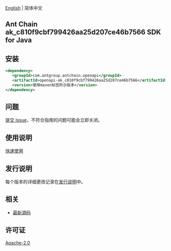[English](README.md) | 简体中文

## Ant Chain ak_c810f9cbf799426aa25d207ce46b7566 SDK for Java

## 安装

```xml
<dependency>
   <groupId>com.antgroup.antchain.openapi</groupId>
   <artifactId>openapi-ak_c810f9cbf799426aa25d207ce46b7566</artifactId>
   <version>使用maven标签所示版本</version>
</dependency>
```

## 问题

[提交 Issue](https://github.com/alipay/antchain-openapi-prod-sdk/issues/new)，不符合指南的问题可能会立即关闭。

## 使用说明

[快速使用](https://github.com/alipay/antchain-openapi-prod-sdk)

## 发行说明

每个版本的详细更改记录在[发行说明](./ChangeLog.txt)中。

## 相关

- [最新源码](https://github.com/alipay/antchain-openapi-prod-sdk/)

## 许可证

[Apache-2.0](http://www.apache.org/licenses/LICENSE-2.0)
